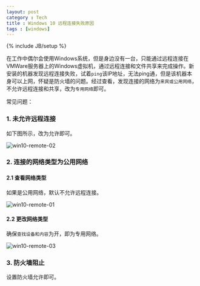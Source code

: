 ```yaml
---
layout: post
category : Tech
title : Windows 10 远程连接失败原因
tags : [windows]
---
```

{% include JB/setup %}

在工作中偶尔会使用Windows系统，但是身边没有一台，只能通过远程连接在VMWare服务器上的Windows虚拟机，通过远程连接和文件共享来完成操作。新安装的机器发现远程连接失败，试着`ping`该IP地址，无法ping通，但是该机器本身可以上网，怀疑是防火墙的问题。经过查看，发现连接的网络为`来宾或公用网络`，不允许远程连接和共享，改为`专用网络`即可。

常见问题：

### 1. 未允许远程连接

如下图所示，改为允许即可。

![win10-remote-02](http://cofcool.net/imgs/win10-remote-02.png)

### 2. 连接的网络类型为公用网络

#### 2.1 查看网络类型

如果是公用网络，默认不允许远程连接。

![win10-remote-01](http://cofcool.net/imgs/win10-remote-01.png)

#### 2.2 更改网络类型

确保`查找设备和内容`为开，即为专用网络。

![win10-remote-03](http://cofcool.net/imgs/win10-remote-03.png)

### 3. 防火墙阻止

设置防火墙允许即可。